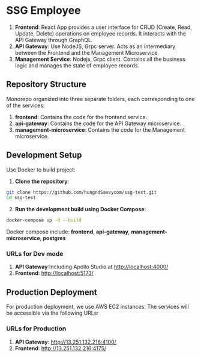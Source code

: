 # SSG Employee

1. **Frontend**: React App provides a user interface for CRUD (Create, Read, Update, Delete) operations on employee records. It interacts with the API Gateway through GraphQL.
2. **API Gateway**: Use NodeJS, Grpc server. Acts as an intermediary between the Frontend and the Management Microservice.
3. **Management Service**: Nodejs, Grpc client. Contains all the business logic and manages the state of employee records.

## Repository Structure

Monorepo organized into three separate folders, each corresponding to one of the services:

1. **frontend**: Contains the code for the frontend service.
2. **api-gateway**: Contains the code for the API Gateway microservice.
3. **management-microservice**: Contains the code for the Management microservice.

## Development Setup

Use Docker to build project:

1. **Clone the repository**:

```bash
git clone https://github.com/hungndSavvycom/ssg-test.git
cd ssg-test
```

2. **Run the development build using Docker Compose**:

```bash
docker-compose up -d --build
```

Docker compose include: **frontend**, **api-gateway**, **management-microservice**, **postgres**

### URLs for Dev mode

1. **API Gateway**:Including Apollo Studio at <http://localhost:4000/>
2. **Frontend**: <http://localhost:5173/>

## Production Deployment

For production deployment, we use AWS EC2 instances. The services will be accessible via the following URLs:

### URLs for Production

1. **API Gateway**: <http://13.251.132.216:4100/>
2. **Frontend**: <http://13.251.132.216:4175/>
